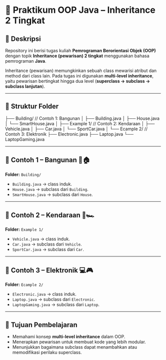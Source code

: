 # 📘 Praktikum OOP Java – Inheritance 2 Tingkat

## 📝 Deskripsi
Repository ini berisi tugas kuliah **Pemrograman Berorientasi Objek (OOP)** dengan topik **Inheritance (pewarisan) 2 tingkat** menggunakan bahasa pemrograman **Java**.  

Inheritance (pewarisan) memungkinkan sebuah class mewarisi atribut dan method dari class lain. Pada tugas ini digunakan **multi-level inheritance**, yaitu pewarisan bertingkat hingga dua level (**superclass → subclass → subclass lanjutan**).

---

## 📂 Struktur Folder
├── Building/ // Contoh 1: Bangunan
│ ├── Building.java
│ ├── House.java
│ └── SmartHouse.java
│
├── Example 1/ // Contoh 2: Kendaraan
│ ├── Vehicle.java
│ ├── Car.java
│ └── SportCar.java
│
└── Ecample 2/ // Contoh 3: Elektronik
├── Electronic.java
├── Laptop.java
└── LaptopGaming.java


---

## 📌 Contoh 1 – Bangunan 🏢🏠
**Folder:** `Building/`  
- `Building.java` → class induk.  
- `House.java` → subclass dari `Building`.  
- `SmartHouse.java` → subclass dari `House`.  

---

## 📌 Contoh 2 – Kendaraan 🚗🏎️
**Folder:** `Example 1/`  
- `Vehicle.java` → class induk.  
- `Car.java` → subclass dari `Vehicle`.  
- `SportCar.java` → subclass dari `Car`.  

---

## 📌 Contoh 3 – Elektronik 💻🎮
**Folder:** `Ecample 2/`  
- `Electronic.java` → class induk.  
- `Laptop.java` → subclass dari `Electronic`.  
- `LaptopGaming.java` → subclass dari `Laptop`.  

---

## 🎯 Tujuan Pembelajaran
- Memahami konsep **multi-level inheritance** dalam OOP.  
- Menerapkan pewarisan untuk membuat kode yang lebih modular.  
- Menunjukkan bagaimana subclass dapat menambahkan atau memodifikasi perilaku superclass.  
